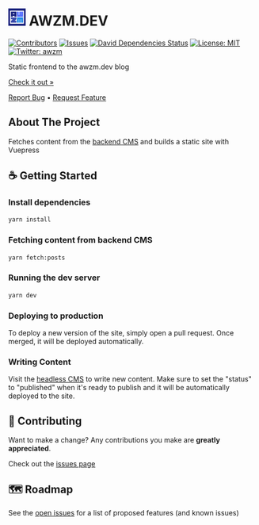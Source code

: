 # <img src="./blog/.vuepress/public/awzm.gif" width="35"> AWZM.DEV

<!-- PROJECT SHIELDS -->
<!--
*** Reference links are enclosed in brackets [ ] instead of parentheses ( ).
*** https://www.markdownguide.org/basic-syntax/#reference-style-links
*** See bottom of page for list of reference links
-->
[![Contributors][contributors-shield]][contributors-url]
[![Issues][issues-shield]][issues-url]
[![David Dependencies Status][dependencies-shield]][dependencies-url]
[![License: MIT][license-shield]][license-url]
[![Twitter: awzm][twitter-shield]][twitter-url]

Static frontend to the awzm.dev blog

[Check it out »][product-url]

[Report Bug][issues-url] • [Request Feature][issues-url]

## About The Project

Fetches content from the [backend CMS][cms-url] and builds a static site with Vuepress

## ☕️ Getting Started

### Install dependencies

```sh
yarn install
```

### Fetching content from backend CMS

```sh
yarn fetch:posts
```

### Running the dev server

```sh
yarn dev
```

### Deploying to production

To deploy a new version of the site, simply open a pull request. Once merged, it will be deployed automatically.

### Writing Content

Visit the [headless CMS][cms-url] to write new content. Make sure to set the "status" to "published" when it's ready to publish and it will be automatically deployed to the site.

## 🤝 Contributing

Want to make a change? Any contributions you make are **greatly appreciated**.

Check out the [issues page][issues-url]

## 🗺 Roadmap

See the [open issues][issues-url] for a list of proposed features (and known issues)

<!-- MARKDOWN LINKS & IMAGES -->
<!-- https://www.markdownguide.org/basic-syntax/#reference-style-links -->
[url]: https://awzm.dev
[github-url]: https://github.com/awzm-dev
[contributors-shield]: https://img.shields.io/github/contributors/awzm-dev/awzm.dev.svg?style=flat-square
[contributors-url]: https://github.com/awzm-dev/awzm.dev/graphs/contributors
[issues-shield]: https://img.shields.io/github/issues/awzm-dev/awzm.dev.svg?style=flat-square
[issues-url]: https://github.com/awzm-dev/awzm.dev/issues
[dependencies-shield]: https://david-dm.org/awzm-dev/awzm.dev.svg
[dependencies-url]: https://david-dm.org/awzm-dev/awzm.dev
[product-url]: https://awzm.dev
[license-shield]: https://img.shields.io/badge/License-MIT-yellow.svg
[license-url]: https://opensource.org/licenses/MIT
[twitter-shield]: https://img.shields.io/twitter/follow/HoukasaurusRex.svg?style=social
[twitter-url]: https://twitter.com/HoukasaurusRex
[cms-url]: https://working-title-dev-blog.herokuapp.com/admin